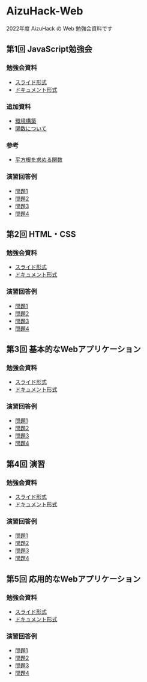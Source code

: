 # AizuHack-Web

2022年度 AizuHack の Web 勉強会資料です

## 第1回 JavaScript勉強会

### 勉強会資料

- [スライド形式](https://hackmd.io/@vUVXjMmXTYu4hcxiNxyH3w/HyQhPHKH9)
- [ドキュメント形式](https://hackmd.io/wOmDxIn2SeigrJmLcO2NyA?both)

### 追加資料

<!-- TODO -->
- [環境構築](https://hackmd.io/SSeRwe8SSEuxVa3gv8uVwg)
- [関数について]()

### 参考

- [平方根を求める関数](https://developer.mozilla.org/en-US/docs/Web/JavaScript/Reference/Global_Objects/Math/sqrt)

### 演習回答例

<!-- TODO -->
- [問題1]()
- [問題2]()
- [問題3]()
- [問題4]()

## 第2回 HTML・CSS

### 勉強会資料

- [スライド形式](https://hackmd.io/@vUVXjMmXTYu4hcxiNxyH3w/H1XIFZTr9)
- [ドキュメント形式](https://hackmd.io/IQvspnN5ROO6B-i2SQQhtw)

### 演習回答例

<!-- TODO -->
- [問題1]()
- [問題2]()
- [問題3]()
- [問題4]()

## 第3回 基本的なWebアプリケーション

### 勉強会資料

<!-- TODO -->
- [スライド形式]()
- [ドキュメント形式]()

### 演習回答例

<!-- TODO -->
- [問題1]()
- [問題2]()
- [問題3]()
- [問題4]()

## 第4回 演習

### 勉強会資料

<!-- TODO -->
- [スライド形式]()
- [ドキュメント形式]()

### 演習回答例

<!-- TODO -->
- [問題1]()
- [問題2]()
- [問題3]()
- [問題4]()

## 第5回 応用的なWebアプリケーション

### 勉強会資料

<!-- TODO -->
- [スライド形式]()
- [ドキュメント形式]()

### 演習回答例

<!-- TODO -->
- [問題1]()
- [問題2]()
- [問題3]()
- [問題4]()
